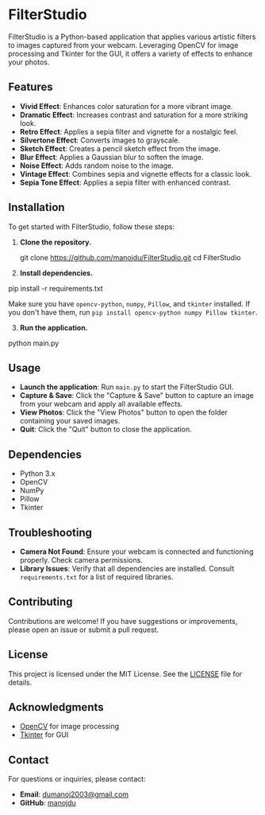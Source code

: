 # FilterStudio

FilterStudio is a Python-based application that applies various artistic filters to images captured from your webcam. Leveraging OpenCV for image processing and Tkinter for the GUI, it offers a variety of effects to enhance your photos.

## Features

- **Vivid Effect**: Enhances color saturation for a more vibrant image.
- **Dramatic Effect**: Increases contrast and saturation for a more striking look.
- **Retro Effect**: Applies a sepia filter and vignette for a nostalgic feel.
- **Silvertone Effect**: Converts images to grayscale.
- **Sketch Effect**: Creates a pencil sketch effect from the image.
- **Blur Effect**: Applies a Gaussian blur to soften the image.
- **Noise Effect**: Adds random noise to the image.
- **Vintage Effect**: Combines sepia and vignette effects for a classic look.
- **Sepia Tone Effect**: Applies a sepia filter with enhanced contrast.

## Installation

To get started with FilterStudio, follow these steps:

1. **Clone the repository.**

   git clone https://github.com/manojdu/FilterStudio.git
   cd FilterStudio

2. **Install dependencies.**

  pip install -r requirements.txt

   Make sure you have `opencv-python`, `numpy`, `Pillow`, and `tkinter` installed.
   If you don't have them, run `pip install opencv-python numpy Pillow tkinter`.

3. **Run the application.**

  python main.py

## Usage

- **Launch the application**: Run `main.py` to start the FilterStudio GUI.
- **Capture & Save**: Click the "Capture & Save" button to capture an image from your webcam and apply all available effects.
- **View Photos**: Click the "View Photos" button to open the folder containing your saved images.
- **Quit**: Click the "Quit" button to close the application.

## Dependencies

- Python 3.x
- OpenCV
- NumPy
- Pillow
- Tkinter

## Troubleshooting

- **Camera Not Found**: Ensure your webcam is connected and functioning properly. Check camera permissions.
- **Library Issues**: Verify that all dependencies are installed. Consult `requirements.txt` for a list of required libraries.

## Contributing

Contributions are welcome! If you have suggestions or improvements, please open an issue or submit a pull request.

## License

This project is licensed under the MIT License. See the [LICENSE](LICENSE) file for details.

## Acknowledgments

- [OpenCV](https://opencv.org/) for image processing
- [Tkinter](https://wiki.python.org/moin/TkInter) for GUI

## Contact

For questions or inquiries, please contact:

- **Email**: dumanoj2003@gmail.com
- **GitHub**: [manojdu](https://github.com/manojdu)
